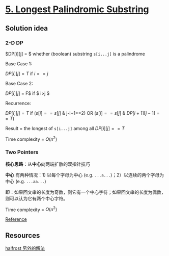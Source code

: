 # [5. Longest Palindromic Substring](https://leetcode.com/problems/longest-palindromic-substring/)

## Solution idea

### 2-D DP

$DP[i][j] = $ whether (boolean) substring `s[i...j]` is a palindrome

Base Case 1:

$DP[i][j] = T$ if $i==j$

Base Case 2:

$DP[i][j]$ = F$ if $ i>j $

Recurrence:

$DP[i][j] = T$ if ($s[i]==s[j]$ & j-i+1==2) OR ($s[i]==s[j]$ & $DP[i+1][j-1] == T$)

Result = the longest of `s[i...j]` among all $DP[i][j] == T$

Time complexity = $O(n^2)$

### Two Pointers

**核心思路**：从**中心**向两端扩散的双指针技巧

**中心** 有两种情况：1) 以每个字母为中心 (e.g. `...a...`)；2）以连续的两个字母为中心 (e.g. `...aa...`)

即：如果回文串的长度为奇数，则它有一个中心字符；如果回文串的长度为偶数，则可以认为它有两个中心字符。

Time complexity = $O(n^2)$

[Reference](https://labuladong.github.io/algo/2/20/23/)

## Resources
[halfrost 另外的解法](https://github.com/halfrost/LeetCode-Go/tree/master/leetcode/0005.Longest-Palindromic-Substring)
